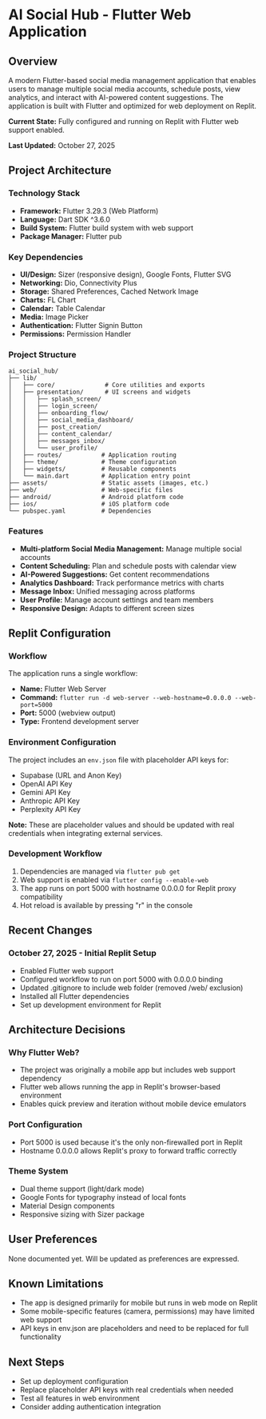 # AI Social Hub - Flutter Web Application

## Overview
A modern Flutter-based social media management application that enables users to manage multiple social media accounts, schedule posts, view analytics, and interact with AI-powered content suggestions. The application is built with Flutter and optimized for web deployment on Replit.

**Current State:** Fully configured and running on Replit with Flutter web support enabled.

**Last Updated:** October 27, 2025

## Project Architecture

### Technology Stack
- **Framework:** Flutter 3.29.3 (Web Platform)
- **Language:** Dart SDK ^3.6.0
- **Build System:** Flutter build system with web support
- **Package Manager:** Flutter pub

### Key Dependencies
- **UI/Design:** Sizer (responsive design), Google Fonts, Flutter SVG
- **Networking:** Dio, Connectivity Plus
- **Storage:** Shared Preferences, Cached Network Image
- **Charts:** FL Chart
- **Calendar:** Table Calendar
- **Media:** Image Picker
- **Authentication:** Flutter Signin Button
- **Permissions:** Permission Handler

### Project Structure
```
ai_social_hub/
├── lib/
│   ├── core/              # Core utilities and exports
│   ├── presentation/      # UI screens and widgets
│   │   ├── splash_screen/
│   │   ├── login_screen/
│   │   ├── onboarding_flow/
│   │   ├── social_media_dashboard/
│   │   ├── post_creation/
│   │   ├── content_calendar/
│   │   ├── messages_inbox/
│   │   └── user_profile/
│   ├── routes/           # Application routing
│   ├── theme/            # Theme configuration
│   ├── widgets/          # Reusable components
│   └── main.dart         # Application entry point
├── assets/               # Static assets (images, etc.)
├── web/                  # Web-specific files
├── android/              # Android platform code
├── ios/                  # iOS platform code
└── pubspec.yaml          # Dependencies
```

### Features
- **Multi-platform Social Media Management:** Manage multiple social accounts
- **Content Scheduling:** Plan and schedule posts with calendar view
- **AI-Powered Suggestions:** Get content recommendations
- **Analytics Dashboard:** Track performance metrics with charts
- **Message Inbox:** Unified messaging across platforms
- **User Profile:** Manage account settings and team members
- **Responsive Design:** Adapts to different screen sizes

## Replit Configuration

### Workflow
The application runs a single workflow:
- **Name:** Flutter Web Server
- **Command:** `flutter run -d web-server --web-hostname=0.0.0.0 --web-port=5000`
- **Port:** 5000 (webview output)
- **Type:** Frontend development server

### Environment Configuration
The project includes an `env.json` file with placeholder API keys for:
- Supabase (URL and Anon Key)
- OpenAI API Key
- Gemini API Key
- Anthropic API Key
- Perplexity API Key

**Note:** These are placeholder values and should be updated with real credentials when integrating external services.

### Development Workflow
1. Dependencies are managed via `flutter pub get`
2. Web support is enabled via `flutter config --enable-web`
3. The app runs on port 5000 with hostname 0.0.0.0 for Replit proxy compatibility
4. Hot reload is available by pressing "r" in the console

## Recent Changes

### October 27, 2025 - Initial Replit Setup
- Enabled Flutter web support
- Configured workflow to run on port 5000 with 0.0.0.0 binding
- Updated .gitignore to include web folder (removed /web/ exclusion)
- Installed all Flutter dependencies
- Set up development environment for Replit

## Architecture Decisions

### Why Flutter Web?
- The project was originally a mobile app but includes web support dependency
- Flutter web allows running the app in Replit's browser-based environment
- Enables quick preview and iteration without mobile device emulators

### Port Configuration
- Port 5000 is used because it's the only non-firewalled port in Replit
- Hostname 0.0.0.0 allows Replit's proxy to forward traffic correctly

### Theme System
- Dual theme support (light/dark mode)
- Google Fonts for typography instead of local fonts
- Material Design components
- Responsive sizing with Sizer package

## User Preferences
None documented yet. Will be updated as preferences are expressed.

## Known Limitations
- The app is designed primarily for mobile but runs in web mode on Replit
- Some mobile-specific features (camera, permissions) may have limited web support
- API keys in env.json are placeholders and need to be replaced for full functionality

## Next Steps
- Set up deployment configuration
- Replace placeholder API keys with real credentials when needed
- Test all features in web environment
- Consider adding authentication integration
